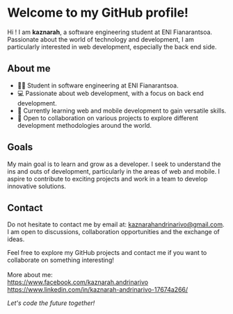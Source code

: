 # Welcome to my GitHub profile!

Hi ! I am **kaznarah**, a software engineering student at ENI Fianarantsoa. Passionate about the world of technology and development, I am particularly interested in web development, especially the back end side.

## About me

- 👨‍🎓 Student in software engineering at ENI Fianarantsoa.
- 💻 Passionate about web development, with a focus on back end development.
- 🌱 Currently learning web and mobile development to gain versatile skills.
- 🤝 Open to collaboration on various projects to explore different development methodologies around the world.

## Goals

My main goal is to learn and grow as a developer. I seek to understand the ins and outs of development, particularly in the areas of web and mobile. I aspire to contribute to exciting projects and work in a team to develop innovative solutions.

## Contact

Do not hesitate to contact me by email at: kaznarahandrinarivo@gmail.com. I am open to discussions, collaboration opportunities and the exchange of ideas.

Feel free to explore my GitHub projects and contact me if you want to collaborate on something interesting!
<br><br>
More about me: <br>
https://www.facebook.com/kaznarah.andrinarivo <br>
https://www.linkedin.com/in/kaznarah-andrinarivo-17674a266/

*Let's code the future together!*


